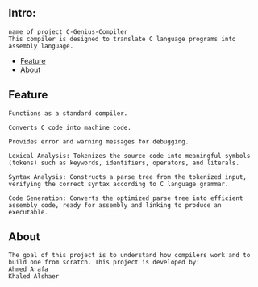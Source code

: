 ## Intro:

    name of project C-Genius-Compiler
    This compiler is designed to translate C language programs into assembly language.

- [Feature](#Feature)
- [About](#About)

## Feature

    Functions as a standard compiler.

    Converts C code into machine code.

    Provides error and warning messages for debugging.

    Lexical Analysis: Tokenizes the source code into meaningful symbols (tokens) such as keywords, identifiers, operators, and literals.

    Syntax Analysis: Constructs a parse tree from the tokenized input, verifying the correct syntax according to C language grammar.

    Code Generation: Converts the optimized parse tree into efficient assembly code, ready for assembly and linking to produce an executable.

## About

    The goal of this project is to understand how compilers work and to build one from scratch. This project is developed by:
    Ahmed Arafa
    Khaled Alshaer
